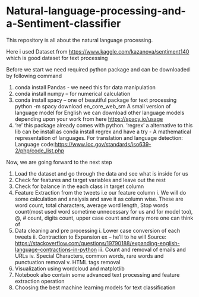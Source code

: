 # Natural-language-processing-and-a-Sentiment-classifier


This repository is all about the natural language processing.

Here i used Dataset from https://www.kaggle.com/kazanova/sentiment140 which is good dataset for text processing

Before we start we need required python package and can be downloaded by following command

1. conda install Pandas - we need this for data manipulation
2. conda install numpy – for numerical calculation
3. conda install spacy – one of beautiful package for text processing
            python -m spacy download en_core_web_sm  A small version of language model for English
            we can download other language models depending upon your work from here https://spacy.io/usage 
4. ‘re’ this package already comes with python. ‘regrex’ a alternative to this lib can be install as conda install regrex and have a try  - A mathematical representation of languages.
For translation and language detection: Language code:https://www.loc.gov/standards/iso639-2/php/code_list.php


Now, we are going forward to the next step

1.	Load the dataset and go through the data and see what is inside for us
2.	Check for features and target variables and leave out the rest
3.	Check for balance in the each class in target column
4.	Feature Extraction from the tweets i.e our feature column
     i.	We will do some calculation and analysis and save it as column wise. These are word count, total characters, average word length, Stop words count(most used word sometime unnecessary for us and for model too), @, # count, digits count, upper case count and many more one can think of
5.	 Data cleaning and pre processing
     i.	Lower case conversion of each tweets
    ii.	Contraction to Expansion ex – he’ll to he will Source: https://stackoverflow.com/questions/19790188/expanding-english-language-contractions-in-python
   iii.	Count and removal of emails and URLs
    iv.	Special Characters, common words, rare words and punctuation removal
     v.	HTML tags removal
6.	Visualization using wordcloud and matplotlib 
7.	Notebook also contain some advanced text processing and feature extraction operation
8.	Choosing the best machine learning models for text classification
